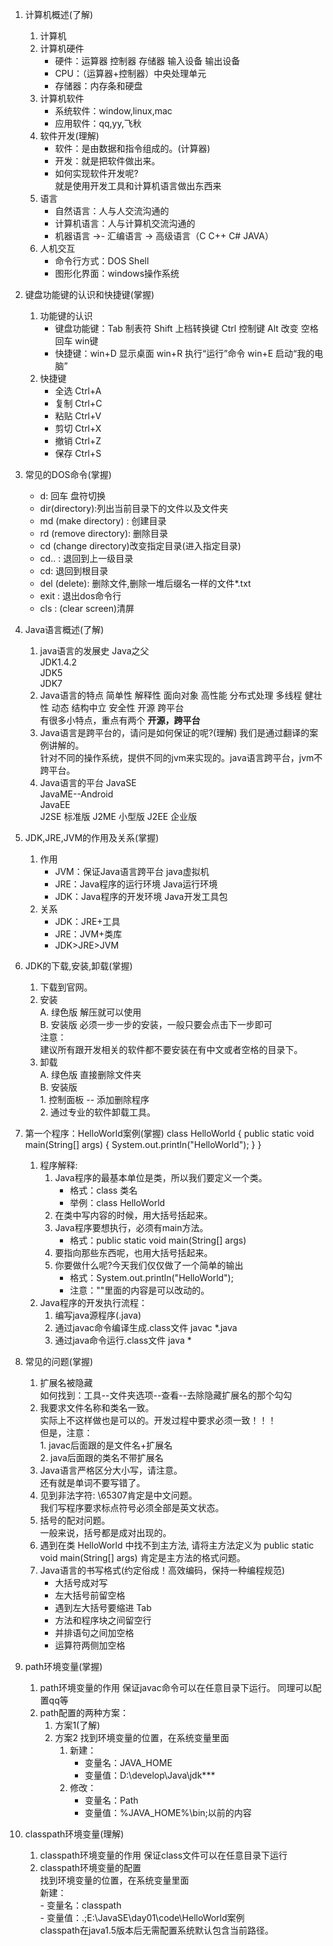 1. 计算机概述(了解)
	1. 计算机
	2. 计算机硬件  
		- 硬件：运算器 控制器 存储器 输入设备 输出设备
		- CPU：（运算器+控制器）中央处理单元
		- 存储器：内存条和硬盘
	3. 计算机软件
		- 系统软件：window,linux,mac
		- 应用软件：qq,yy,飞秋
	4. 软件开发(理解)
		- 软件：是由数据和指令组成的。(计算器)
		- 开发：就是把软件做出来。
		- 如何实现软件开发呢?  
            就是使用开发工具和计算机语言做出东西来
	5. 语言
		- 自然语言：人与人交流沟通的
		- 计算机语言：人与计算机交流沟通的
		- 机器语言 ->-  汇编语言 -> 高级语言（C C++ C# JAVA）
	6. 人机交互
		- 命令行方式：DOS  Shell
		- 图形化界面：windows操作系统

2. 键盘功能键的认识和快捷键(掌握)
	1. 功能键的认识
		- 键盘功能键：Tab 制表符  Shift 上档转换键 Ctrl 控制键 Alt 改变 空格 回车 win键
		- 快捷键：win+D 显示桌面  win+R 执行“运行”命令  win+E 启动“我的电脑”
	2. 快捷键
		- 全选	Ctrl+A
		- 复制	Ctrl+C
		- 粘贴	Ctrl+V
		- 剪切	Ctrl+X
		- 撤销	Ctrl+Z
		- 保存	Ctrl+S

3. 常见的DOS命令(掌握)
    - d: 回车	盘符切换
    - dir(directory):列出当前目录下的文件以及文件夹
    - md (make directory) : 创建目录
    - rd (remove directory): 删除目录
    - cd (change directory)改变指定目录(进入指定目录)
    - cd.. : 退回到上一级目录
    - cd\: 退回到根目录
    - del (delete): 删除文件,删除一堆后缀名一样的文件*.txt
    - exit : 退出dos命令行
    - cls : (clear screen)清屏  

4. Java语言概述(了解)
	1. java语言的发展史
		Java之父  		
		JDK1.4.2  
		JDK5  
		JDK7  
	2. Java语言的特点
		简单性 解释性 面向对象 高性能 分布式处理 多线程 健壮性 动态 结构中立 安全性 开源 跨平台  
		有很多小特点，重点有两个 **开源，跨平台**
	3. Java语言是跨平台的，请问是如何保证的呢?(理解)
		我们是通过翻译的案例讲解的。  		
		针对不同的操作系统，提供不同的jvm来实现的。java语言跨平台，jvm不跨平台。
	4. Java语言的平台
		JavaSE  
		JavaME--Android  
		JavaEE  
		J2SE 标准版  J2ME 小型版  J2EE 企业版  
	
5. JDK,JRE,JVM的作用及关系(掌握)
	1. 作用
		- JVM：保证Java语言跨平台  java虚拟机
		- JRE：Java程序的运行环境  Java运行环境
		- JDK：Java程序的开发环境  Java开发工具包
	2. 关系
		- JDK：JRE+工具
		- JRE：JVM+类库
		- JDK>JRE>JVM

6. JDK的下载,安装,卸载(掌握)
	1. 下载到官网。
	2. 安装  
		A. 绿色版	解压就可以使用  
		B. 安装版	必须一步一步的安装，一般只要会点击下一步即可		
		注意：  
			建议所有跟开发相关的软件都不要安装在有中文或者空格的目录下。
	3. 卸载  
		A. 绿色版	直接删除文件夹  
		B. 安装版  
			1. 控制面板 -- 添加删除程序  
			2. 通过专业的软件卸载工具。

7. 第一个程序：HelloWorld案例(掌握)
	class HelloWorld {
		public static void main(String[] args) {
			System.out.println("HelloWorld");
		}
	}
	1. 程序解释:  
		1. Java程序的最基本单位是类，所以我们要定义一个类。
            - 格式：class 类名  
			- 举例：class HelloWorld  
		2. 在类中写内容的时候，用大括号括起来。  
		3. Java程序要想执行，必须有main方法。  
			- 格式：public static void main(String[] args)  
		4. 要指向那些东西呢，也用大括号括起来。  
		5. 你要做什么呢?今天我们仅仅做了一个简单的输出  
			- 格式：System.out.println("HelloWorld");  
			- 注意：""里面的内容是可以改动的。  	
	2. Java程序的开发执行流程：  
		1. 编写java源程序(.java)  
		2. 通过javac命令编译生成.class文件   javac  *.java  
		3. 通过java命令运行.class文件        java  *  
	
8. 常见的问题(掌握)
	1. 扩展名被隐藏  
		如何找到：工具--文件夹选项--查看--去除隐藏扩展名的那个勾勾
	2. 我要求文件名称和类名一致。  
		实际上不这样做也是可以的。开发过程中要求必须一致！！！  
		但是，注意：  
			1. javac后面跟的是文件名+扩展名  
			2. java后面跟的类名不带扩展名  
	3. Java语言严格区分大小写，请注意。  
		 还有就是单词不要写错了。
	4. 见到非法字符: \65307肯定是中文问题。  
		我们写程序要求标点符号必须全部是英文状态。
	5. 括号的配对问题。  
		一般来说，括号都是成对出现的。
	6. 遇到在类 HelloWorld 中找不到主方法, 请将主方法定义为 public static void main(String[] args)
		肯定是主方法的格式问题。
	7. Java语言的书写格式(约定俗成！高效编码，保持一种编程规范)
		- 大括号成对写
		- 左大括号前留空格
		- 遇到左大括号要缩进 Tab
		- 方法和程序块之间留空行
		- 并排语句之间加空格
		- 运算符两侧加空格

9. path环境变量(掌握)
	1. path环境变量的作用
		保证javac命令可以在任意目录下运行。
		同理可以配置qq等
	2. path配置的两种方案：
		1. 方案1(了解)
		2. 方案2
			找到环境变量的位置，在系统变量里面
			1. 新建：
				- 变量名：JAVA_HOME
				- 变量值：D:\develop\Java\jdk***
			2. 修改：
				- 变量名：Path
				- 变量值：%JAVA_HOME%\bin;以前的内容

10. classpath环境变量(理解)
	1. classpath环境变量的作用
		保证class文件可以在任意目录下运行
	2. classpath环境变量的配置  
		找到环境变量的位置，在系统变量里面  
		新建：  
			- 变量名：classpath  
			- 变量值：.;E:\JavaSE\day01\code\HelloWorld案例  						
	classpath在java1.5版本后无需配置系统默认包含当前路径。
